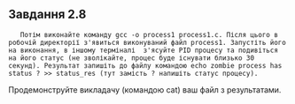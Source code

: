## Завдання 2.8
       Потім виконайте команду gcc -o process1 process1.c. Після цього в робочій директорії з'явиться виконуваний файл process1. Запустіть його на виконання, в іншому терміналі  з'ясуйте PID процесу та подивіться на його статус (не зволікайте, процес буде існувати близько 30 секунд). Результат запишіть до файлу командою echo zombie process has status ? >> status_res (тут замість ? напишіть статус процесу). 
Продемонструйте викладачу (командою cat) ваш файл з результатами.
